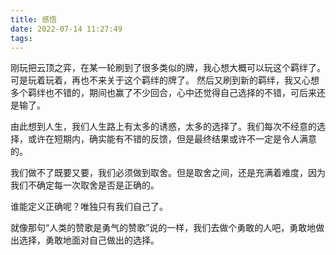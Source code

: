 ```yaml
---
title: 感悟
date: 2022-07-14 11:27:49
tags:
---
```


刚玩把云顶之弈，在某一轮刷到了很多类似的牌，我心想大概可以玩这个羁绊了。可是玩着玩着，再也不来关于这个羁绊的牌了。
然后又刷到新的羁绊，我又心想多个羁绊也不错的，期间也赢了不少回合，心中还觉得自己选择的不错，可后来还是输了。  

由此想到人生，我们人生路上有太多的诱惑，太多的选择了。我们每次不经意的选择，或许在短期内，确实能有不错的反馈，但是最终结果或许不一定是令人满意的。  

我们做不了既要又要，我们必须做到取舍。但是取舍之间，还是充满着难度，因为我们不确定每一次取舍是否是正确的。  

谁能定义正确呢？唯独只有我们自己了。  

就像那句“人类的赞歌是勇气的赞歌”说的一样，我们去做个勇敢的人吧，勇敢地做出选择，勇敢地面对自己做出的选择。

